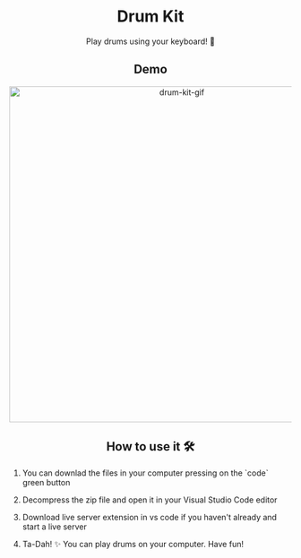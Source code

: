<h1 align="center">Drum Kit</h1>
<p align="center">Play drums using your keyboard! 🥁</p>
<h2 align="center">Demo</h3>
<p align="center"><img src="https://res.cloudinary.com/detwvcqim/image/upload/v1696884754/drum-kit_lkjtzu.gif" alt="drum-kit-gif" width="600" ></p>
<h2 align="center">How to use it 🛠️</h2>
<ol>
  <li><p>You can downlad the files in your computer pressing on the `code` green button</p></li>
  <li><p>Decompress the zip file and open it in your Visual Studio Code editor</p></li>
  <li><p>Download live server extension in vs code if you haven't already and start a live server</p></li>
  <li><p>Ta-Dah! ✨ You can play drums on your computer. Have fun!</p></li>
</ol>


